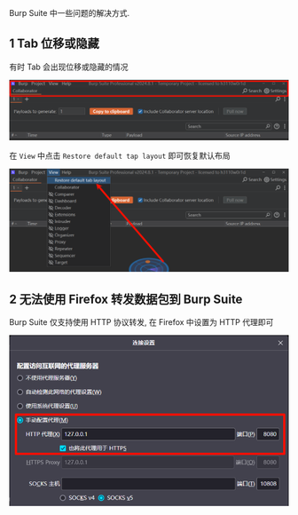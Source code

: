 Burp Suite 中一些问题的解决方式.

## 1 Tab 位移或隐藏

有时 Tab 会出现位移或隐藏的情况

![有时 Tab 会出现位移或隐藏的情况](./../../../../images/Issues%20of%20Burp%20Suite/%E6%9C%89%E6%97%B6%20Tab%20%E4%BC%9A%E5%87%BA%E7%8E%B0%E4%BD%8D%E7%A7%BB%E6%88%96%E9%9A%90%E8%97%8F%E7%9A%84%E6%83%85%E5%86%B5.png)

在 `View` 中点击 `Restore default tap layout` 即可恢复默认布局

![在 `View` 中点击 `Restore default tap layout` 即可恢复默认布局](./../../../../images/Issues%20of%20Burp%20Suite/%E5%9C%A8%20%60View%60%20%E4%B8%AD%E7%82%B9%E5%87%BB%20%60Restore%20default%20tap%20layout%60%20%E5%8D%B3%E5%8F%AF%E6%81%A2%E5%A4%8D%E9%BB%98%E8%AE%A4%E5%B8%83%E5%B1%80.png)

## 2 无法使用 Firefox 转发数据包到 Burp Suite

Burp Suite 仅支持使用 HTTP 协议转发, 在 Firefox 中设置为 HTTP 代理即可

![Burp Suite 仅支持使用 HTTP 协议转发, 在 Firefox 中设置为 HTTP 代理即可](./../../../../images/Issues%20of%20Burp%20Suite/Burp%20Suite%20%E4%BB%85%E6%94%AF%E6%8C%81%E4%BD%BF%E7%94%A8%20HTTP%20%E5%8D%8F%E8%AE%AE%E8%BD%AC%E5%8F%91,%20%E5%9C%A8%20Firefox%20%E4%B8%AD%E8%AE%BE%E7%BD%AE%E4%B8%BA%20HTTP%20%E4%BB%A3%E7%90%86%E5%8D%B3%E5%8F%AF.png)
